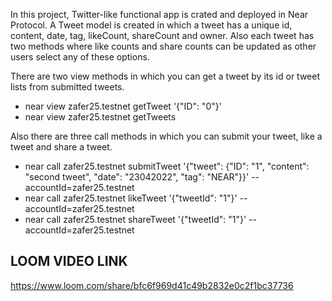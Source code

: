 In this project, Twitter-like functional app is crated and deployed in Near Protocol.
A Tweet model is created in which a tweet has a unique id, content, date, tag, likeCount, shareCount and owner. Also each tweet has two methods where like counts and share counts can be updated as other users select any of these options.

There are two view methods in which you can get a tweet by its id or tweet lists from submitted tweets.

* near view zafer25.testnet getTweet '{"ID": "0"}'
* near view zafer25.testnet getTweets

Also there are three call methods in which you can submit your tweet, like a tweet and share a tweet.

* near call zafer25.testnet submitTweet '{"tweet": {"ID": "1", "content": "second tweet", "date": "23042022", "tag": "NEAR"}}' --accountId=zafer25.testnet
* near call zafer25.testnet likeTweet '{"tweetId": "1"}' --accountId=zafer25.testnet
* near call zafer25.testnet shareTweet '{"tweetId": "1"}' --accountId=zafer25.testnet

## LOOM VIDEO LINK
https://www.loom.com/share/bfc6f969d41c49b2832e0c2f1bc37736
